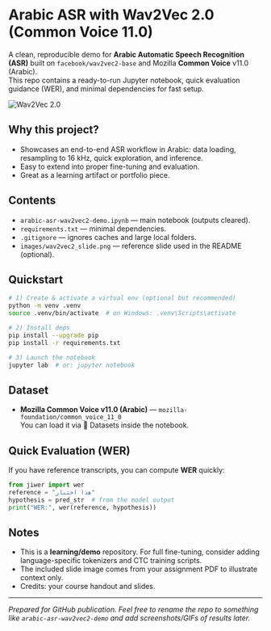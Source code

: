 # Arabic ASR with Wav2Vec 2.0 (Common Voice 11.0)

A clean, reproducible demo for **Arabic Automatic Speech Recognition (ASR)** built on `facebook/wav2vec2-base` and Mozilla **Common Voice** v11.0 (Arabic).  
This repo contains a ready-to-run Jupyter notebook, quick evaluation guidance (WER), and minimal dependencies for fast setup.

![Wav2Vec 2.0](arabic-asr-wav2vec2/image.png)

## Why this project?
- Showcases an end-to-end ASR workflow in Arabic: data loading, resampling to 16 kHz, quick exploration, and inference.
- Easy to extend into proper fine-tuning and evaluation.
- Great as a learning artifact or portfolio piece.

## Contents
- `arabic-asr-wav2vec2-demo.ipynb` — main notebook (outputs cleared).
- `requirements.txt` — minimal dependencies.
- `.gitignore` — ignores caches and large local folders.
- `images/wav2vec2_slide.png` — reference slide used in the README (optional).

## Quickstart
```bash
# 1) Create & activate a virtual env (optional but recommended)
python -m venv .venv
source .venv/bin/activate  # on Windows: .venv\Scripts\activate

# 2) Install deps
pip install --upgrade pip
pip install -r requirements.txt

# 3) Launch the notebook
jupyter lab  # or: jupyter notebook
```

## Dataset
- **Mozilla Common Voice v11.0 (Arabic)** — `mozilla-foundation/common_voice_11_0`  
  You can load it via 🤗 Datasets inside the notebook.


## Quick Evaluation (WER)
If you have reference transcripts, you can compute **WER** quickly:

```python
from jiwer import wer
reference = "هذا اختبار"
hypothesis = pred_str  # from the model output
print("WER:", wer(reference, hypothesis))
```

## Notes
- This is a **learning/demo** repository. For full fine-tuning, consider adding language-specific tokenizers and CTC training scripts.
- The included slide image comes from your assignment PDF to illustrate context only.
- Credits: your course handout and slides.


---
*Prepared for GitHub publication. Feel free to rename the repo to something like `arabic-asr-wav2vec2-demo` and add screenshots/GIFs of results later.*
